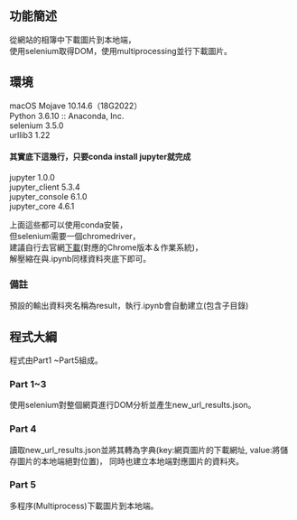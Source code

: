 ## 功能簡述
從網站的相簿中下載圖片到本地端，  
使用selenium取得DOM，使用multiprocessing並行下載圖片。  

## 環境
macOS Mojave 10.14.6（18G2022）  
Python 3.6.10 :: Anaconda, Inc.  
selenium                  3.5.0  
urllib3                   1.22  

#### 其實底下這幾行，只要conda install jupyter就完成
jupyter                   1.0.0  
jupyter_client            5.3.4  
jupyter_console           6.1.0  
jupyter_core              4.6.1  

上面這些都可以使用conda安裝，  
但selenium需要一個chromedriver，  
建議自行去官網[下載](https://chromedriver.chromium.org/downloads/)(對應的Chrome版本＆作業系統)，  
解壓縮在與.ipynb同樣資料夾底下即可。  

### 備註
預設的輸出資料夾名稱為result，執行.ipynb會自動建立(包含子目錄)

## 程式大綱
程式由Part1 ~Part5組成。
### Part 1~3 
使用selenium對整個網頁進行DOM分析並產生new_url_results.json。
### Part 4
 讀取new_url_results.json並將其轉為字典(key:網頁圖片的下載網址, value:將儲存圖片的本地端絕對位置)，
 同時也建立本地端對應圖片的資料夾。  
### Part 5
多程序(Multiprocess)下載圖片到本地端。

